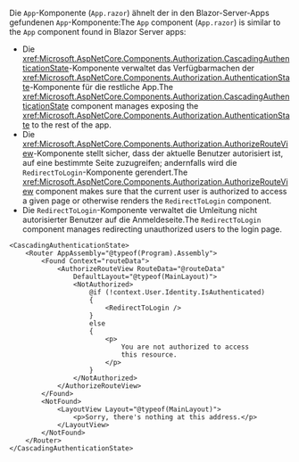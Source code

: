 <span data-ttu-id="3f090-101">Die `App`-Komponente (`App.razor`) ähnelt der in den Blazor-Server-Apps gefundenen `App`-Komponente:</span><span class="sxs-lookup"><span data-stu-id="3f090-101">The `App` component (`App.razor`) is similar to the `App` component found in Blazor Server apps:</span></span>

* <span data-ttu-id="3f090-102">Die <xref:Microsoft.AspNetCore.Components.Authorization.CascadingAuthenticationState>-Komponente verwaltet das Verfügbarmachen der <xref:Microsoft.AspNetCore.Components.Authorization.AuthenticationState>-Komponente für die restliche App.</span><span class="sxs-lookup"><span data-stu-id="3f090-102">The <xref:Microsoft.AspNetCore.Components.Authorization.CascadingAuthenticationState> component manages exposing the <xref:Microsoft.AspNetCore.Components.Authorization.AuthenticationState> to the rest of the app.</span></span>
* <span data-ttu-id="3f090-103">Die <xref:Microsoft.AspNetCore.Components.Authorization.AuthorizeRouteView>-Komponente stellt sicher, dass der aktuelle Benutzer autorisiert ist, auf eine bestimmte Seite zuzugreifen; andernfalls wird die `RedirectToLogin`-Komponente gerendert.</span><span class="sxs-lookup"><span data-stu-id="3f090-103">The <xref:Microsoft.AspNetCore.Components.Authorization.AuthorizeRouteView> component makes sure that the current user is authorized to access a given page or otherwise renders the `RedirectToLogin` component.</span></span>
* <span data-ttu-id="3f090-104">Die `RedirectToLogin`-Komponente verwaltet die Umleitung nicht autorisierter Benutzer auf die Anmeldeseite.</span><span class="sxs-lookup"><span data-stu-id="3f090-104">The `RedirectToLogin` component manages redirecting unauthorized users to the login page.</span></span>

```razor
<CascadingAuthenticationState>
    <Router AppAssembly="@typeof(Program).Assembly">
        <Found Context="routeData">
            <AuthorizeRouteView RouteData="@routeData" 
                DefaultLayout="@typeof(MainLayout)">
                <NotAuthorized>
                    @if (!context.User.Identity.IsAuthenticated)
                    {
                        <RedirectToLogin />
                    }
                    else
                    {
                        <p>
                            You are not authorized to access 
                            this resource.
                        </p>
                    }
                </NotAuthorized>
            </AuthorizeRouteView>
        </Found>
        <NotFound>
            <LayoutView Layout="@typeof(MainLayout)">
                <p>Sorry, there's nothing at this address.</p>
            </LayoutView>
        </NotFound>
    </Router>
</CascadingAuthenticationState>
```

